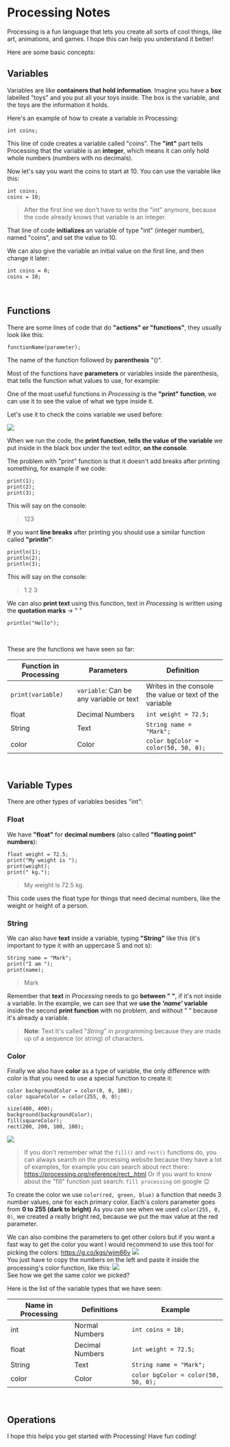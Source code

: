# Processing Notes 

Processing is a fun language that lets you create all sorts of cool things, like art, animations, and games. I hope this can help you understand it better!

Here are some basic concepts:
&nbsp;

## Variables

Variables are like **containers that hold information**. Imagine you have a **box** labelled "toys" and you put all your toys inside. The box is the variable, and the toys are the information it holds.

Here's an example of how to create a variable in Processing:
```processing
int coins;
```

This line of code creates a variable called "coins". The **"int"** part tells Processing that the variable is an **integer**, which means it can only hold whole numbers (numbers with no decimals).

Now let's say you want the coins to start at 10. You can use the variable like this:
```processing
int coins;
coins = 10;
```
> After the first line we don't have to write the "int" anymore, because the code already knows that variable is an integer.

That line of code **initializes** an variable of type "int" (integer number), named "coins", and set the value to 10.

We can also give the variable an initial value on the first line, and then change it later:
```processing
int coins = 0;
coins = 10;
```
&nbsp;

## Functions

There are some lines of code that do **"actions" or "functions"**, they usually look like this:
```processing
functionName(parameter);
```
The name of the function followed by **parenthesis** "()".


Most of the functions have **parameters** or variables inside the parenthesis, that tells the function what values to use, for example:

One of the most useful functions in *Processing* is the **"print" function**, we can use it to see the value of what we type inside it.

Let's use it to check the coins variable we used before:

![](https://gyazo.com/ad1698926fec3defc6066c757c9cdd28.png)  

When we run the code, the **print function**, **tells the value of the variable** we put inside in the black box under the text editor, **on the console**.

The problem with "print" function is that it doesn't add breaks after printing something, for example if we code:
```processing
print(1);
print(2);
print(3);
```
This will say on the console:
>123

If you want **line breaks** after printing you should use a similar function called **"println"**:
```processing
println(1);
println(2);
println(3);
```
This will say on the console:
>1
2
3

We can also **print text** using this function, text in *Processing* is written using the **quotation marks** → " "
```processing
println("Hello");
```
&nbsp;

These are the functions we have seen so far:

| Function in Processing | Parameters | Definition |
|------|---------------|----------------------------|
|```print(variable)```| ```variable```: Can be any variable or text|Writes in the console the value or text of the variable      |
|float |Decimal Numbers|```int weight = 72.5;```    |
|String|Text           |```String name = "Mark";```|
|color |Color          |```color bgColor = color(50, 50, 0);```|
&nbsp;


## Variable Types

There are other types of variables besides "int": 

### Float

We have **"float"** for **decimal numbers** (also called **"floating point" numbers**):
```processing
float weight = 72.5;
print("My weight is ");
print(weight);
print(" kg.");
```
> My weight is 72.5 kg.

This code uses the float type for things that need decimal numbers, like the weight or height of a person.

### String

We can also have **text** inside a variable, typing **"String"** like this (it's important to type it with an uppercase S and not s):
```processing
String name = "Mark";
print("I am ");
print(name);
```
> Mark

Remember that **text** in *Processing* needs to go **between " "**, if it's not inside a variable. In the example, we can see that we **use the *'name'* variable** inside the second **print function** with no problem, and without " " because it's already a variable.
> **Note**: Text It's called "*String*" in programming because they are made up of a sequence (or string) of characters.


### Color

Finally we also have **color** as a type of variable, the only difference with color is that you need to use a special function to create it:
```processing
color backgroundColor = color(0, 0, 100);
color squareColor = color(255, 0, 0);

size(400, 400);
background(backgroundColor);
fill(squareColor);
rect(200, 200, 100, 100);
```
![](https://gyazo.com/c7058485bb599661457acfebe0661d73.png)  

>If you don't remember what the ```fill()``` and ```rect()``` functions do, you can always search on the processing website because they have a lot of examples, for example you can search about rect there: https://processing.org/reference/rect_.html
Or if you want to know about the "fill" function just search: ```fill processing``` on google 😉

To create the color we use ```color(red, green, blue)``` a function that needs 3 number values, one for each primary color.
Each's colors parameter goes from **0 to 255 (dark to bright)**
As you can see when we used ```color(255, 0, 0)```, we created a really bright red, because we put the max value at the red parameter.

We can also combine the parameters to get other colors but if you want a fast way to get the color you want I would recommend to use this tool for picking the colors: https://g.co/kgs/wjm66v
![](https://gyazo.com/f085ddd1e8def8cd9b74a254bef8621c.png)  
You just have to copy the numbers on the left and paste it inside the processing's color function, like this:
![](https://gyazo.com/d38f76199dc73299d0cd2ff0547cb685.png)  
See how we get the same color we picked?
&nbsp;

Here is the list of the variable types that we have seen:

| Name in Processing | Definitions | Example |
|------|---------------|----------------------------|
|int   |Normal Numbers |```int coins = 10;```       |
|float |Decimal Numbers|```int weight = 72.5;```    |
|String|Text           |```String name = "Mark";```|
|color |Color          |```color bgColor = color(50, 50, 0);```|

&nbsp;

## Operations











I hope this helps you get started with Processing! Have fun coding!






